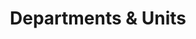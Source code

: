---
layout: page
show_on_about: true
title: Departments & Units
permalink: "/about/departments/"
summary: The departments and units of the Council Protection Council work together in collaboration with regulators and external bodies to ensure the protection of consumers.
grid: true
---